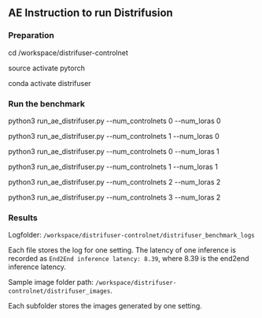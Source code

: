 ## AE Instruction to run Distrifusion

### Preparation

cd /workspace/distrifuser-controlnet

source activate pytorch

conda activate distrifuser

### Run the benchmark

python3 run_ae_distrifuser.py --num_controlnets 0 --num_loras 0

python3 run_ae_distrifuser.py --num_controlnets 1 --num_loras 0

python3 run_ae_distrifuser.py --num_controlnets 0 --num_loras 1

python3 run_ae_distrifuser.py --num_controlnets 1 --num_loras 1

python3 run_ae_distrifuser.py --num_controlnets 2 --num_loras 2

python3 run_ae_distrifuser.py --num_controlnets 3 --num_loras 2

### Results

Logfolder: ``/workspace/distrifuser-controlnet/distrifuser_benchmark_logs``

Each file stores the log for one setting. The latency of one inference is recorded as ``End2End inference latency: 8.39``, where 8.39 is the end2end inference latency.

Sample image folder path: ``/workspace/distrifuser-controlnet/distrifuser_images``.

Each subfolder stores the images generated by one setting.

